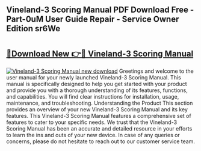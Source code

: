 ## Vineland-3 Scoring Manual PDF Download Free - Part-0uM User Guide Repair - Service Owner Edition sr6We

# <h2><a href="http://bc34578.oget.top/?id=Vineland-3+Scoring+Manual">🔗Download New 👉🔴 Vineland-3 Scoring Manual</a></h2>

[![Vineland-3 Scoring Manual new download](https://i.imgur.com/5g1atiW.png)](http://bc34578.oget.top/?id=Vineland-3+Scoring+Manual)
Greetings and welcome to the user manual for your newly launched Vineland-3 Scoring Manual. This manual is specifically designed to help you get started with your product and provide you with a thorough understanding of its features, functions, and capabilities. You will find clear instructions for installation, usage, maintenance, and troubleshooting. Understanding the Product This section provides an overview of your new Vineland-3 Scoring Manual and its key features. This Vineland-3 Scoring Manual features a comprehensive set of features to cater to your specific needs. We trust that the Vineland-3 Scoring Manual has been an accurate and detailed resource in your efforts to learn the ins and outs of your new device. In case of any queries or concerns, please do not hesitate to reach out to our customer service team.
